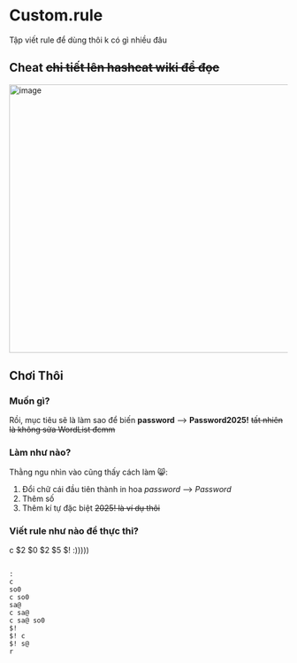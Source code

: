 # Custom.rule
Tập viết rule để dùng thôi k có gì nhiều đâu
## Cheat ~~chi tiết lên hashcat wiki để đọc~~
<img width="1311" height="485" alt="image" src="https://github.com/user-attachments/assets/c25874bd-3ec8-4142-92e5-da539465d7bf" />

## Chơi Thôi
### Muốn gì?
Rồi, mục tiêu sẽ là làm sao để biến **password** --> **Password2025!** ~~tất nhiên là không sửa WordList đcmm~~
### Làm như nào?
Thằng ngu nhìn vào cũng thấy cách làm 😸:
1. Đổi chữ cái đầu tiên thành in hoa *password* --> *Password*
2. Thêm số
3. Thêm kí tự đặc biệt ~~2025! là ví dụ thôi~~
### Viết rule như nào để thực thi?
c $2 $0 $2 $5 $! :)))))

<code> 
:
c
so0
c so0
sa@
c sa@
c sa@ so0
$!
$! c
$! s@
r
</code>
